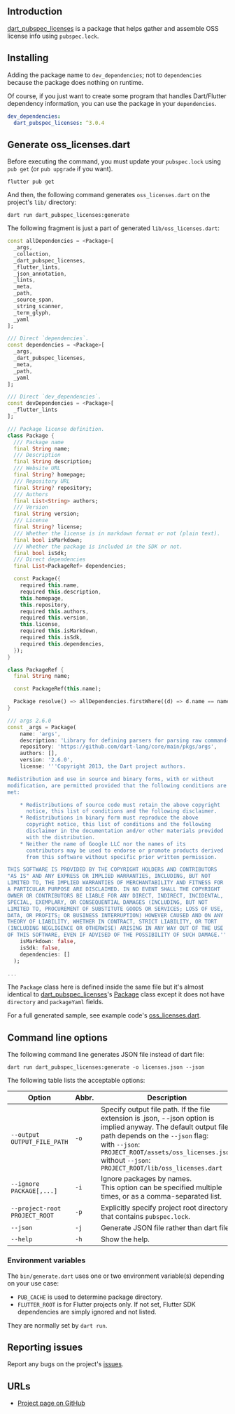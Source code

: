 ## Introduction

[dart_pubspec_licenses](https://pub.dev/packages/dart_pubspec_licenses) is a package that helps gather and assemble OSS license info using `pubspec.lock`.

## Installing

Adding the package name to `dev_dependencies`; not to `dependencies` because the package does nothing on runtime.

Of course, if you just want to create some program that handles Dart/Flutter dependency information, you can use the package in your `dependencies`.

```yaml
dev_dependencies:
  dart_pubspec_licenses: ^3.0.4
```

## Generate oss_licenses.dart

Before executing the command, you must update your `pubspec.lock` using `pub get` (or `pub upgrade` if you want).

```shell
flutter pub get
```

And then, the following command generates `oss_licenses.dart` on the project's `lib/` directory:

```shell
dart run dart_pubspec_licenses:generate
```

The following fragment is just a part of generated `lib/oss_licenses.dart`:

```dart
const allDependencies = <Package>[
  _args,
  _collection,
  _dart_pubspec_licenses,
  _flutter_lints,
  _json_annotation,
  _lints,
  _meta,
  _path,
  _source_span,
  _string_scanner,
  _term_glyph,
  _yaml
];

/// Direct `dependencies`.
const dependencies = <Package>[
  _args,
  _dart_pubspec_licenses,
  _meta,
  _path,
  _yaml
];

/// Direct `dev_dependencies`.
const devDependencies = <Package>[
  _flutter_lints
];

/// Package license definition.
class Package {
  /// Package name
  final String name;
  /// Description
  final String description;
  /// Website URL
  final String? homepage;
  /// Repository URL
  final String? repository;
  /// Authors
  final List<String> authors;
  /// Version
  final String version;
  /// License
  final String? license;
  /// Whether the license is in markdown format or not (plain text).
  final bool isMarkdown;
  /// Whether the package is included in the SDK or not.
  final bool isSdk;
  /// Direct dependencies
  final List<PackageRef> dependencies;

  const Package({
    required this.name,
    required this.description,
    this.homepage,
    this.repository,
    required this.authors,
    required this.version,
    this.license,
    required this.isMarkdown,
    required this.isSdk,
    required this.dependencies,
  });
}

class PackageRef {
  final String name;

  const PackageRef(this.name);

  Package resolve() => allDependencies.firstWhere((d) => d.name == name);
}

/// args 2.6.0
const _args = Package(
    name: 'args',
    description: 'Library for defining parsers for parsing raw command-line arguments into a set of options and values using GNU and POSIX style options.',
    repository: 'https://github.com/dart-lang/core/main/pkgs/args',
    authors: [],
    version: '2.6.0',
    license: '''Copyright 2013, the Dart project authors. 

Redistribution and use in source and binary forms, with or without
modification, are permitted provided that the following conditions are
met:

    * Redistributions of source code must retain the above copyright
      notice, this list of conditions and the following disclaimer.
    * Redistributions in binary form must reproduce the above
      copyright notice, this list of conditions and the following
      disclaimer in the documentation and/or other materials provided
      with the distribution.
    * Neither the name of Google LLC nor the names of its
      contributors may be used to endorse or promote products derived
      from this software without specific prior written permission.

THIS SOFTWARE IS PROVIDED BY THE COPYRIGHT HOLDERS AND CONTRIBUTORS
"AS IS" AND ANY EXPRESS OR IMPLIED WARRANTIES, INCLUDING, BUT NOT
LIMITED TO, THE IMPLIED WARRANTIES OF MERCHANTABILITY AND FITNESS FOR
A PARTICULAR PURPOSE ARE DISCLAIMED. IN NO EVENT SHALL THE COPYRIGHT
OWNER OR CONTRIBUTORS BE LIABLE FOR ANY DIRECT, INDIRECT, INCIDENTAL,
SPECIAL, EXEMPLARY, OR CONSEQUENTIAL DAMAGES (INCLUDING, BUT NOT
LIMITED TO, PROCUREMENT OF SUBSTITUTE GOODS OR SERVICES; LOSS OF USE,
DATA, OR PROFITS; OR BUSINESS INTERRUPTION) HOWEVER CAUSED AND ON ANY
THEORY OF LIABILITY, WHETHER IN CONTRACT, STRICT LIABILITY, OR TORT
(INCLUDING NEGLIGENCE OR OTHERWISE) ARISING IN ANY WAY OUT OF THE USE
OF THIS SOFTWARE, EVEN IF ADVISED OF THE POSSIBILITY OF SUCH DAMAGE.''',
    isMarkdown: false,
    isSdk: false,
    dependencies: []
  );

...

```

The `Package` class here is defined inside the same file but it's almost identical to [dart_pubspec_licenses](https://pub.dev/packages/dart_pubspec_licenses)'s [Package](https://pub.dev/documentation/dart_pubspec_licenses/latest/dart_pubspec_licenses/Package-class.html) class except it does not have `directory` and `packageYaml` fields.

For a full generated sample, see example code's [oss_licenses.dart](https://github.com/espresso3389/flutter_oss_licenses/blob/master/packages/flutter_oss_licenses/example/lib/oss_licenses.dart).

## Command line options

The following command line generates JSON file instead of dart file:

```shell
dart run dart_pubspec_licenses:generate -o licenses.json --json
```

The following table lists the acceptable options:

| Option                        | Abbr. | Description                                                                                                                                                                                                                                                               |
| ----------------------------- | ----- | ------------------------------------------------------------------------------------------------------------------------------------------------------------------------------------------------------------------------------------------------------------------------- |
| `--output OUTPUT_FILE_PATH`   | `-o`  | Specify output file path. If the file extension is .json, --json option is implied anyway. The default output file path depends on the `--json` flag:<br>with `--json`: `PROJECT_ROOT/assets/oss_licenses.json`<br>without `--json`: `PROJECT_ROOT/lib/oss_licenses.dart` |
| `--ignore PACKAGE[,...]` | `-i` | Ignore packages by names.<br>This option can be specified multiple times, or as a comma-separated list.
| `--project-root PROJECT_ROOT` | `-p`  | Explicitly specify project root directory that contains `pubspec.lock`.                                                                                                                                                                                                   |
| `--json`                      | `-j`  | Generate JSON file rather than dart file.                                                                                                                                                                                                                                 |
| `--help`                      | `-h`  | Show the help.                                                                                                                                                                                                                                                            |

### Environment variables

The `bin/generate.dart` uses one or two environment variable(s) depending on your use case:

- `PUB_CACHE` is used to determine package directory.
- `FLUTTER_ROOT` is for Flutter projects only. If not set, Flutter SDK dependencies are simply ignored and not listed.

They are normally set by `dart run`.

## Reporting issues

Report any bugs on the project's [issues](https://github.com/espresso3389/flutter_oss_licenses/issues).

## URLs

- [Project page on GitHub](https://github.com/espresso3389/flutter_oss_licenses)
